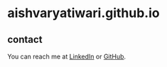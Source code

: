 # aishvaryatiwari.github.io

## contact
You can reach me at [LinkedIn](https://www.linkedin.com/aishvaryatiwari16) or [GitHub](https://github.com/aishvarya779).
